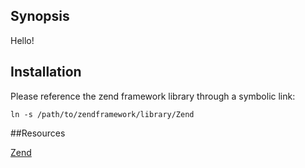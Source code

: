## Synopsis

Hello!

## Installation

Please reference the zend framework library through a symbolic link:

```ln -s /path/to/zendframework/library/Zend```

##Resources

[Zend](www.framework.zend.com)
